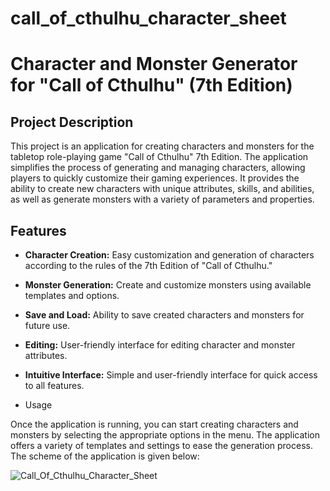 # call_of_cthulhu_character_sheet

# Character and Monster Generator for "Call of Cthulhu" (7th Edition)

## Project Description

This project is an application for creating characters and monsters for the tabletop role-playing game "Call of Cthulhu" 7th Edition. The application simplifies the process of generating and managing characters, allowing players to quickly customize their gaming experiences. It provides the ability to create new characters with unique attributes, skills, and abilities, as well as generate monsters with a variety of parameters and properties.

## Features

- **Character Creation:** Easy customization and generation of characters according to the rules of the 7th Edition of "Call of Cthulhu."
- **Monster Generation:** Create and customize monsters using available templates and options.
- **Save and Load:** Ability to save created characters and monsters for future use.
- **Editing:** User-friendly interface for editing character and monster attributes.
- **Intuitive Interface:** Simple and user-friendly interface for quick access to all features.

- Usage

Once the application is running, you can start creating characters and monsters by selecting the appropriate options in the menu. The application offers a variety of templates and settings to ease the generation process.
The scheme of the application is given below:

![Call_Of_Cthulhu_Character_Sheet](https://github.com/user-attachments/assets/efdd34dc-ad78-4864-b24d-494686166327)


